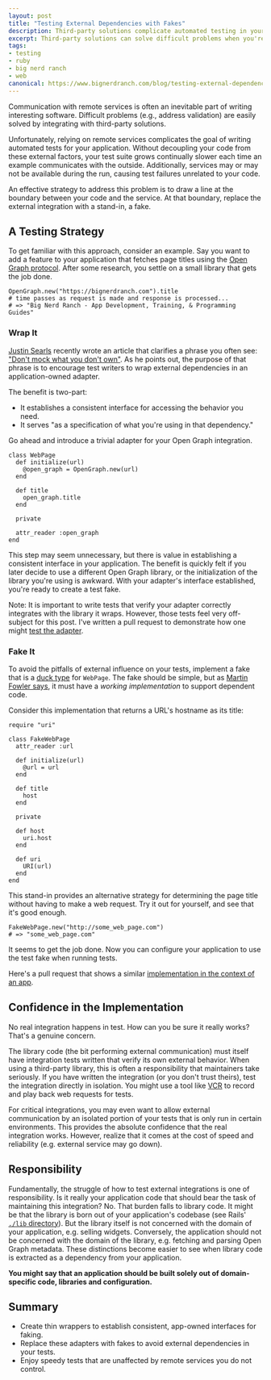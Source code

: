 ```yaml
---
layout: post
title: "Testing External Dependencies with Fakes"
description: Third-party solutions complicate automated testing in your app. Solve this by using fakes to test external dependencies in your code.
excerpt: Third-party solutions can solve difficult problems when you're writing code, but relying on remote services makes writing automated tests more complicated. You can use fakes to solve this problem.
tags:
- testing
- ruby
- big nerd ranch
- web
canonical: https://www.bignerdranch.com/blog/testing-external-dependencies-with-fakes/
---
```


Communication with remote services is often an inevitable part of writing interesting software. Difficult problems (e.g., address validation) are easily solved by integrating with third-party solutions.

Unfortunately, relying on remote services complicates the goal of writing automated tests for your application. Without decoupling your code from these external factors, your test suite grows continually slower each time an example communicates with the outside. Additionally, services may or may not be available during the run, causing test failures unrelated to your code.

An effective strategy to address this problem is to draw a line at the boundary between your code and the service. At that boundary, replace the external integration with a stand-in, a fake.

## A Testing Strategy

To get familiar with this approach, consider an example. Say you want to add a feature to your application that fetches page titles using the [Open Graph protocol][og]. After some research, you settle on a small library that gets the job done.

```
OpenGraph.new("https://bignerdranch.com").title
# time passes as request is made and response is processed...
# => "Big Nerd Ranch - App Development, Training, & Programming Guides"
```

### Wrap It

[Justin Searls][searls] recently wrote an article that clarifies a phrase you often see: ["Don't mock what you don't own"][ownership]. As he points out, the purpose of that phrase is to encourage test writers to wrap external dependencies in an application-owned adapter.

The benefit is two-part:

- It establishes a consistent interface for accessing the behavior you need.
- It serves "as a specification of what you're using in that dependency."

Go ahead and introduce a trivial adapter for your Open Graph integration.

```
class WebPage
  def initialize(url)
    @open_graph = OpenGraph.new(url)
  end

  def title
    open_graph.title
  end

  private

  attr_reader :open_graph
end
```

This step may seem unnecessary, but there is value in establishing a consistent interface in your application. The benefit is quickly felt if you later decide to use a different Open Graph library, or the initialization of the library you're using is awkward. With your adapter's interface established, you're ready to create a test fake.

Note: It is important to write tests that verify your adapter correctly integrates with the library it wraps. However, those tests feel very off-subject for this post. I've written a pull request to demonstrate how one might [test the adapter][commits].

### Fake It

To avoid the pitfalls of external influence on your tests, implement a fake that is a [duck type][duck] for `WebPage`. The fake should be simple, but as [Martin Fowler says][fowler], it must have a _working implementation_ to support dependent code.

Consider this implementation that returns a URL's hostname as its title:

```
require "uri"

class FakeWebPage
  attr_reader :url

  def initialize(url)
    @url = url
  end

  def title
    host
  end

  private

  def host
    uri.host
  end

  def uri
    URI(url)
  end
end
```

This stand-in provides an alternative strategy for determining the page title without having to make a web request. Try it out for yourself, and see that it's good enough.

```
FakeWebPage.new("http://some_web_page.com")
# => "some_web_page.com"
```

It seems to get the job done. Now you can configure your application to use the test fake when running tests.

Here's a pull request that shows a similar [implementation in the context of an app][commits].

## Confidence in the Implementation

No real integration happens in test. How can you be sure it really works? That's a genuine concern.

The library code (the bit performing external communication) must itself have integration tests written that verify its own external behavior. When using a third-party library, this is often a responsibility that maintainers take seriously. If you have written the integration (or you don't trust theirs), test the integration directly in isolation. You might use a tool like [VCR][vcr] to record and play back web requests for tests.

For critical integrations, you may even want to allow external communication by an isolated portion of your tests that is only run in certain environments. This provides the absolute confidence that the real integration works. However, realize that it comes at the cost of speed and reliability (e.g. external service may go down).

## Responsibility

Fundamentally, the struggle of how to test external integrations is one of responsibility. Is it really your application code that should bear the task of maintaining this integration? No. That burden falls to library code. It might be that the library is born out of your application's codebase (see Rails' [`./lib` directory][lib]). But the library itself is not concerned with the domain of your application, e.g. selling widgets. Conversely, the application should not be concerned with the domain of the library, e.g. fetching and parsing Open Graph metadata. These distinctions become easier to see when library code is extracted as a dependency from your application.

**You might say that an application should be built solely out of domain-specific code, libraries and configuration.**

## Summary

- Create thin wrappers to establish consistent, app-owned interfaces for faking.
- Replace these adapters with fakes to avoid external dependencies in your tests.
- Enjoy speedy tests that are unaffected by remote services you do not control.

[vcr]: https://github.com/vcr/vcr
[og]: http://ogp.me/
[duck]: https://en.wikipedia.org/wiki/Duck_typing
[commits]: https://github.com/iamvery/pinster-cable/pull/6
[lib]: http://blog.codeclimate.com/blog/2012/02/07/what-code-goes-in-the-lib-directory/
[fowler]: http://martinfowler.com/bliki/TestDouble.html
[searls]: https://twitter.com/searls
[ownership]: https://github.com/testdouble/contributing-tests/wiki/Don't-mock-what-you-don't-own
